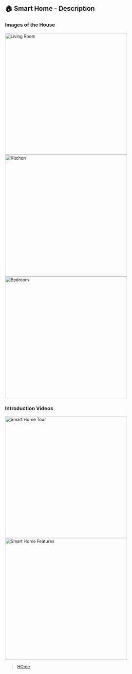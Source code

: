<h2>🏠 Smart Home - Description</h2>

<h3>Images of the House</h3>
<img src="https://imgur.com/a/YSZXcCi" alt="Living Room" width="400" />
<img src="https://github.com/yourusername/yourrepository/blob/main/images/kitchen.jpg" alt="Kitchen" width="400" />
<img src="https://github.com/yourusername/yourrepository/blob/main/images/bedroom.jpg" alt="Bedroom" width="400" />

<h3>Introduction Videos</h3>
<a href="https://www.youtube.com/watch?v=examplevideoid1">
  <img src="https://img.youtube.com/vi/examplevideoid1/0.jpg" alt="Smart Home Tour" width="400" />
</a>
<a href="https://www.youtube.com/watch?v=examplevideoid2">
  <img src="https://img.youtube.com/vi/examplevideoid2/0.jpg" alt="Smart Home Features" width="400" />
</a>
<blockquote class="imgur-embed-pub" lang="en" data-id="a/YSZXcCi"  ><a href="//imgur.com/a/YSZXcCi">HOme</a></blockquote><script async src="//s.imgur.com/min/embed.js" charset="utf-8"></script>
